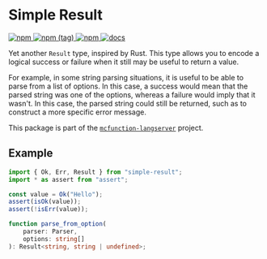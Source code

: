 # Simple Result

[ ![npm](https://img.shields.io/npm/v/simple-result.svg?style=flat-square) ![npm (tag)](https://img.shields.io/npm/v/simple-result/next.svg?style=flat-square) ![npm](https://img.shields.io/npm/dt/simple-result.svg?style=flat-square) ](http://npm.im/simple-result)
[![docs](https://img.shields.io/badge/docs-TypeDoc-blueviolet.svg?style=flat-square)](http://levertion.github.io/mcfunction/result)

Yet another `Result` type, inspired by Rust. This type allows you to encode a
logical success or failure when it still may be useful to return a value.

For example, in some string parsing situations, it is useful to be able to parse
from a list of options. In this case, a success would mean that the parsed
string was one of the options, whereas a failure would imply that it wasn't. In
this case, the parsed string could still be returned, such as to construct a
more specific error message.

<!-- TODO: change this paragraph to be more useful/general: -->

This package is part of the
[`mcfunction-langserver`](https://github.com/Levertion/mcfunction) project.

## Example

```ts
import { Ok, Err, Result } from "simple-result";
import * as assert from "assert";

const value = Ok("Hello");
assert(isOk(value));
assert(!isErr(value));

function parse_from_option(
    parser: Parser,
    options: string[]
): Result<string, string | undefined>;
```
